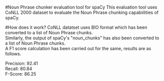 #Noun Phrase chunker evaluation tool for spaCy
This evaluation tool uses CoNLL 2000 dataset to evaluate the Noun Phrase chunking capabiilities of spaCy.  

#How does it work?
CoNLL datatset uses BIO format which has been converted to a list of Noun Phrase chunks.  
Similarly, the output of spaCy's "noun_chunks" has also been converted to a list of Noun Phrase chunks.  
A F1 score calculation has been carried out for the same, results are as follows.  

Precision: 92.41  
Recall: 80.84  
F-Score: 86.25  
